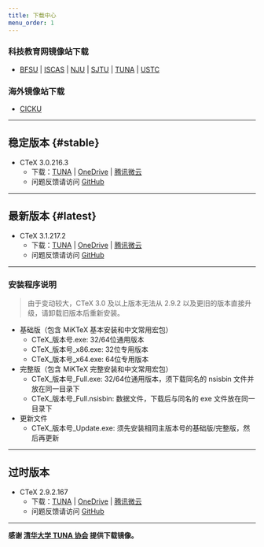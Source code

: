 ```yaml
---
title: 下载中心
menu_order: 1
---
```

### 科技教育网镜像站下载

- [BFSU](https://mirrors.bfsu.edu.cn/ctex/) | [ISCAS](https://mirror.iscas.ac.cn/ctex/) | [NJU](https://mirror.nju.edu.cn/ctex/) | [SJTU](https://mirrors.sjtug.sjtu.edu.cn/ctex/) | [TUNA](https://mirrors.tuna.tsinghua.edu.cn/ctex/) | [USTC](https://mirrors.ustc.edu.cn/ctex/)

### 海外镜像站下载

- [CICKU](https://mirrors.cicku.me/ctex/)

---
## 稳定版本 {#stable}

- CTeX 3.0.216.3
	- 下载：[TUNA](https://mirrors.tuna.tsinghua.edu.cn/ctex/3.0/) | [OneDrive](https://1drv.ms/u/s!As6QliRcBFJ_hIB_g4BBEQ53E5PsRw?e=jrRqkF) | [腾讯微云](https://share.weiyun.com/Kac9KgSV)
	- 问题反馈请访问 [GitHub](https://github.com/Aloft-Lab/CTeX-Installer/issues)

---
## 最新版本 {#latest}

- CTeX 3.1.217.2
	- 下载：[TUNA](https://mirrors.tuna.tsinghua.edu.cn/ctex/3.1/) | [OneDrive](https://1drv.ms/f/s!As6QliRcBFJ_hJM0HUwdVUmDVyBHcQ?e=H6idV3) | [腾讯微云](https://share.weiyun.com/wYeiMtov)
	- 问题反馈请访问 [GitHub](https://github.com/Aloft-Lab/CTeX-Installer/issues)

---
### 安装程序说明

> 由于变动较大，CTeX 3.0 及以上版本无法从 2.9.2 以及更旧的版本直接升级，请卸载旧版本后重新安装。

- 基础版（包含 MiKTeX 基本安装和中文常用宏包）
	- CTeX_版本号.exe: 32/64位通用版本
	- CTeX_版本号_x86.exe: 32位专用版本
	- CTeX_版本号_x64.exe: 64位专用版本
- 完整版（包含 MiKTeX 完整安装和中文常用宏包）
	- CTeX_版本号_Full.exe: 32/64位通用版本，须下载同名的 nsisbin 文件并放在同一目录下
	- CTeX_版本号_Full.nsisbin: 数据文件，下载后与同名的 exe 文件放在同一目录下
- 更新文件
	- CTeX_版本号_Update.exe: 须先安装相同主版本号的基础版/完整版，然后再更新

---
## 过时版本

- CTeX 2.9.2.167
	- 下载：[TUNA](https://mirrors.tuna.tsinghua.edu.cn/ctex/legacy/2.9/) | [OneDrive](https://1drv.ms/u/s!As6QliRcBFJ_hIB-yJizYYAdenO3JQ?e=hFz4ck) | [腾讯微云](https://share.weiyun.com/FhBkxjMT)
	- 问题反馈请访问 [GitHub](https://github.com/Aloft-Lab/CTeX-Installer/issues)

---
**感谢 [清华大学 TUNA 协会](https://tuna.moe/) 提供下载镜像。**
